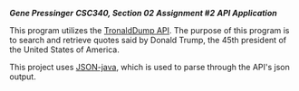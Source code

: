 ***Gene Pressinger***
***CSC340, Section 02***
***Assignment #2***
***API Application***

This program utilizes the [TronaldDump API](https://www.tronalddump.io/). The purpose of this program is to search and retrieve quotes said by Donald Trump, the 45th president of the United States of America.

This project uses [JSON-java](https://github.com/stleary/JSON-java), which is used to parse through the API's json output.
